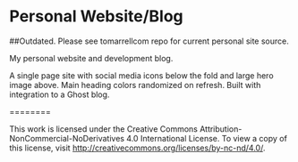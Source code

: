 Personal Website/Blog
============
##Outdated. Please see tomarrellcom repo for current personal site source.

My personal website and development blog.

A single page site with social media icons below the fold and large hero image above. Main heading colors randomized on refresh. Built with integration to a Ghost blog.

========

This work is licensed under the Creative Commons Attribution-NonCommercial-NoDerivatives 4.0 International License. To view a copy of this license, visit http://creativecommons.org/licenses/by-nc-nd/4.0/.
